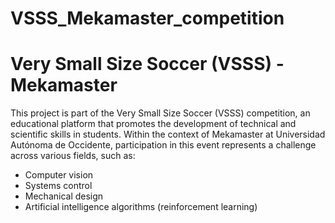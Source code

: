 # VSSS_Mekamaster_competition
# Very Small Size Soccer (VSSS) - Mekamaster

This project is part of the Very Small Size Soccer (VSSS) competition, an educational platform that promotes the development of technical and scientific skills in students. Within the context of Mekamaster at Universidad Autónoma de Occidente, participation in this event represents a challenge across various fields, such as:
- Computer vision
- Systems control
- Mechanical design
- Artificial intelligence algorithms (reinforcement learning)

